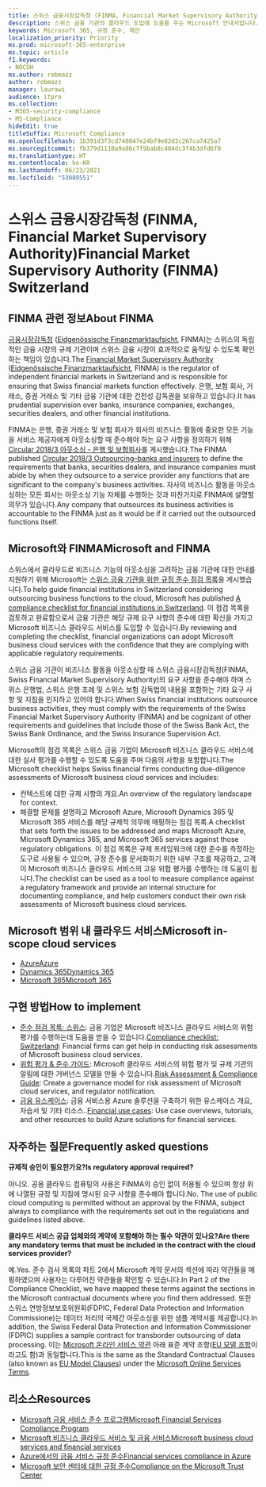```yaml
---
title: 스위스 금융시장감독청 (FINMA, Financial Market Supervisory Authority)
description: 스위스 금융 기관의 클라우드 도입에 도움을 주는 Microsoft 안내서입니다.
keywords: Microsoft 365, 규정 준수, 제안
localization_priority: Priority
ms.prod: microsoft-365-enterprise
ms.topic: article
f1.keywords:
- NOCSH
ms.author: robmazz
author: robmazz
manager: laurawi
audience: itpro
ms.collection:
- M365-security-compliance
- MS-Compliance
hideEdit: true
titleSuffix: Microsoft Compliance
ms.openlocfilehash: 1b391d3f3cd748047e24bf9e82d3c267ca7425a7
ms.sourcegitcommit: fb379d1110a9a86c7f9bab8c484dc3f4b3dfd6f0
ms.translationtype: HT
ms.contentlocale: ko-KR
ms.lasthandoff: 06/23/2021
ms.locfileid: "53089551"
---
```

# <a name="financial-market-supervisory-authority-finma-switzerland"></a><span data-ttu-id="d3e0d-104">스위스 금융시장감독청 (FINMA, Financial Market Supervisory Authority)</span><span class="sxs-lookup"><span data-stu-id="d3e0d-104">Financial Market Supervisory Authority (FINMA) Switzerland</span></span>

## <a name="about-finma"></a><span data-ttu-id="d3e0d-105">FINMA 관련 정보</span><span class="sxs-lookup"><span data-stu-id="d3e0d-105">About FINMA</span></span>

<span data-ttu-id="d3e0d-106">[금융시장감독청](https://www.finma.ch/en) ([Eidgenössische Finanzmarktaufsicht](https://www.finma.ch/de/), FINMA)는 스위스의 독립적인 금융 시장의 규제 기관이며 스위스 금융 시장이 효과적으로 움직일 수 있도록 확인하는 책임이 있습니다.</span><span class="sxs-lookup"><span data-stu-id="d3e0d-106">The [Financial Market Supervisory Authority](https://www.finma.ch/en) ([Eidgenössische Finanzmarktaufsicht](https://www.finma.ch/de/), FINMA) is the regulator of independent financial markets in Switzerland and is responsible for ensuring that Swiss financial markets function effectively.</span></span> <span data-ttu-id="d3e0d-107">은행, 보험 회사, 거래소, 증권 거래소 및 기타 금융 기관에 대한 건전성 감독권을 보유하고 있습니다.</span><span class="sxs-lookup"><span data-stu-id="d3e0d-107">It has prudential supervision over banks, insurance companies, exchanges, securities dealers, and other financial institutions.</span></span>

<span data-ttu-id="d3e0d-108">FINMA는 은행, 증권 거래소 및 보험 회사가 회사의 비즈니스 활동에 중요한 모든 기능을 서비스 제공자에게 아웃소싱할 때 준수해야 하는 요구 사항을 정의하기 위해 [Circular 2018/3 아웃소싱 - 은행 및 보험회사](https://www.finma.ch/en/~/media/finma/dokumente/rundschreiben-archiv/2018/rs-18-03/finma-rs-2018-03---20170921.pdf?la=en)를 게시했습니다.</span><span class="sxs-lookup"><span data-stu-id="d3e0d-108">The FINMA published [Circular 2018/3 Outsourcing–banks and insurers](https://www.finma.ch/en/~/media/finma/dokumente/rundschreiben-archiv/2018/rs-18-03/finma-rs-2018-03---20170921.pdf?la=en) to define the requirements that banks, securities dealers, and insurance companies must abide by when they outsource to a service provider any functions that are significant to the company's business activities.</span></span> <span data-ttu-id="d3e0d-109">자사의 비즈니스 활동을 아웃소싱하는 모든 회사는 아웃소싱 기능 자체를 수행하는 것과 마찬가지로 FINMA에 설명할 의무가 있습니다.</span><span class="sxs-lookup"><span data-stu-id="d3e0d-109">Any company that outsources its business activities is accountable to the FINMA just as it would be if it carried out the outsourced functions itself.</span></span>

## <a name="microsoft-and-finma"></a><span data-ttu-id="d3e0d-110">Microsoft와 FINMA</span><span class="sxs-lookup"><span data-stu-id="d3e0d-110">Microsoft and FINMA</span></span>

<span data-ttu-id="d3e0d-111">스위스에서 클라우드로 비즈니스 기능의 아웃소싱을 고려하는 금융 기관에 대한 안내를 지원하기 위해 Microsoft는 [스위스 금융 기관을 위한 규정 준수 점검 목록](https://aka.ms/FinServ-Guide-Switzerland)을 게시했습니다.</span><span class="sxs-lookup"><span data-stu-id="d3e0d-111">To help guide financial institutions in Switzerland considering outsourcing business functions to the cloud, Microsoft has published [A compliance checklist for financial institutions in Switzerland](https://aka.ms/FinServ-Guide-Switzerland).</span></span> <span data-ttu-id="d3e0d-112">이 점검 목록을 검토하고 완료함으로서 금융 기관은 해당 규제 요구 사항의 준수에 대한 확신을 가지고 Microsoft 비즈니스 클라우드 서비스를 도입할 수 있습니다.</span><span class="sxs-lookup"><span data-stu-id="d3e0d-112">By reviewing and completing the checklist, financial organizations can adopt Microsoft business cloud services with the confidence that they are complying with applicable regulatory requirements.</span></span>

<span data-ttu-id="d3e0d-113">스위스 금융 기관이 비즈니스 활동을 아웃소싱할 때 스위스 금융시장감독청(FINMA, Swiss Financial Market Supervisory Authority)의 요구 사항을 준수해야 하며 스위스 은행법, 스위스 은행 조례 및 스위스 보험 감독법의 내용을 포함하는 기타 요구 사항 및 지침을 인지하고 있어야 합니다.</span><span class="sxs-lookup"><span data-stu-id="d3e0d-113">When Swiss financial institutions outsource business activities, they must comply with the requirements of the Swiss Financial Market Supervisory Authority (FINMA) and be cognizant of other requirements and guidelines that include those of the Swiss Bank Act, the Swiss Bank Ordinance, and the Swiss Insurance Supervision Act.</span></span>

<span data-ttu-id="d3e0d-114">Microsoft의 점검 목록은 스위스 금융 기업이 Microsoft 비즈니스 클라우드 서비스에 대한 실사 평가를 수행할 수 있도록 도움을 주며 다음의 사항을 포함합니다.</span><span class="sxs-lookup"><span data-stu-id="d3e0d-114">The Microsoft checklist helps Swiss financial firms conducting due-diligence assessments of Microsoft business cloud services and includes:</span></span>

- <span data-ttu-id="d3e0d-115">컨텍스트에 대한 규제 사항의 개요.</span><span class="sxs-lookup"><span data-stu-id="d3e0d-115">An overview of the regulatory landscape for context.</span></span>
- <span data-ttu-id="d3e0d-116">해결할 문제를 설명하고 Microsoft Azure, Microsoft Dynamics 365 및 Microsoft 365 서비스를 해당 규제적 의무에 매핑하는 점검 목록.</span><span class="sxs-lookup"><span data-stu-id="d3e0d-116">A checklist that sets forth the issues to be addressed and maps Microsoft Azure, Microsoft Dynamics 365, and Microsoft 365 services against those regulatory obligations.</span></span> <span data-ttu-id="d3e0d-117">이 점검 목록은 규제 프레임워크에 대한 준수를 측정하는 도구로 사용될 수 있으며, 규정 준수를 문서화하기 위한 내부 구조를 제공하고, 고객이 Microsoft 비즈니스 클라우드 서비스의 고유 위험 평가를 수행하는 데 도움이 됩니다.</span><span class="sxs-lookup"><span data-stu-id="d3e0d-117">The checklist can be used as a tool to measure compliance against a regulatory framework and provide an internal structure for documenting compliance, and help customers conduct their own risk assessments of Microsoft business cloud services.</span></span>

## <a name="microsoft-in-scope-cloud-services"></a><span data-ttu-id="d3e0d-118">Microsoft 범위 내 클라우드 서비스</span><span class="sxs-lookup"><span data-stu-id="d3e0d-118">Microsoft in-scope cloud services</span></span>

- [<span data-ttu-id="d3e0d-119">Azure</span><span class="sxs-lookup"><span data-stu-id="d3e0d-119">Azure</span></span>](https://aka.ms/AzureCompliance)
- [<span data-ttu-id="d3e0d-120">Dynamics 365</span><span class="sxs-lookup"><span data-stu-id="d3e0d-120">Dynamics 365</span></span>](https://aka.ms/d365-compliance-list)
- [<span data-ttu-id="d3e0d-121">Microsoft 365</span><span class="sxs-lookup"><span data-stu-id="d3e0d-121">Microsoft 365</span></span>](https://aka.ms/o365-compliance-framework)

## <a name="how-to-implement"></a><span data-ttu-id="d3e0d-122">구현 방법</span><span class="sxs-lookup"><span data-stu-id="d3e0d-122">How to implement</span></span>

- <span data-ttu-id="d3e0d-123">[준수 점검 목록: 스위스](https://aka.ms/FinServ-Guide-Switzerland): 금융 기업은 Microsoft 비즈니스 클라우드 서비스의 위험 평가를 수행하는데 도움을 받을 수 있습니다.</span><span class="sxs-lookup"><span data-stu-id="d3e0d-123">[Compliance checklist: Switzerland](https://aka.ms/FinServ-Guide-Switzerland): Financial firms can get help in conducting risk assessments of Microsoft business cloud services.</span></span>
- <span data-ttu-id="d3e0d-124">[위험 평가 & 준수 가이드](https://aka.ms/RiskGovernanceGuide): Microsoft 클라우드 서비스의 위험 평가 및 규제 기관의 알림에 대한 거버넌스 모델을 만들 수 있습니다.</span><span class="sxs-lookup"><span data-stu-id="d3e0d-124">[Risk Assessment & Compliance Guide](https://aka.ms/RiskGovernanceGuide): Create a governance model for risk assessment of Microsoft cloud services, and regulator notification.</span></span>
- <span data-ttu-id="d3e0d-125">[금융 유스케이스](/azure/industry/financial/): 금융 서비스용 Azure 솔루션을 구축하기 위한 유스케이스 개요, 자습서 및 기타 리소스..</span><span class="sxs-lookup"><span data-stu-id="d3e0d-125">[Financial use cases](/azure/industry/financial/): Use case overviews, tutorials, and other resources to build Azure solutions for financial services.</span></span>

## <a name="frequently-asked-questions"></a><span data-ttu-id="d3e0d-126">자주하는 질문</span><span class="sxs-lookup"><span data-stu-id="d3e0d-126">Frequently asked questions</span></span>

<span data-ttu-id="d3e0d-127">**규제적 승인이 필요한가요?**</span><span class="sxs-lookup"><span data-stu-id="d3e0d-127">**Is regulatory approval required?**</span></span>

<span data-ttu-id="d3e0d-p105">아니오. 공용 클라우드 컴퓨팅의 사용은 FINMA의 승인 없이 허용될 수 있으며 항상 위에 나열된 규정 및 지침에 명시된 요구 사항을 준수해야 합니다.</span><span class="sxs-lookup"><span data-stu-id="d3e0d-p105">No. The use of public cloud computing is permitted without an approval by the FINMA, subject always to compliance with the requirements set out in the regulations and guidelines listed above.</span></span>

<span data-ttu-id="d3e0d-130">**클라우드 서비스 공급 업체와의 계약에 포함해야 하는 필수 약관이 있나요?**</span><span class="sxs-lookup"><span data-stu-id="d3e0d-130">**Are there any mandatory terms that must be included in the contract with the cloud services provider?**</span></span>

<span data-ttu-id="d3e0d-131">예.</span><span class="sxs-lookup"><span data-stu-id="d3e0d-131">Yes.</span></span> <span data-ttu-id="d3e0d-132">준수 검사 목록의 파트 2에서 Microsoft 계약 문서의 섹션에 따라 약관들을 매핑하였으며 사용자는 다루어진 약관들을 확인할 수 있습니다.</span><span class="sxs-lookup"><span data-stu-id="d3e0d-132">In Part 2 of the Compliance Checklist, we have mapped these terms against the sections in the Microsoft contractual documents where you find them addressed.</span></span> <span data-ttu-id="d3e0d-133">또한 스위스 연방정보보호위원회(FDPIC, Federal Data Protection and Information Commissione)는 데이터 처리의 국제간 아웃소싱을 위한 샘플 계약서를 제공합니다.</span><span class="sxs-lookup"><span data-stu-id="d3e0d-133">In addition, the Swiss Federal Data Protection and Information Commissioner (FDPIC) supplies a sample contract for transborder outsourcing of data processing.</span></span> <span data-ttu-id="d3e0d-134">이는 [Microsoft 온라인 서비스 약관](https://aka.ms/Online-Services-Terms) 아래 표준 계약 조항([EU 모델 조항](offering-EU-Model-Clauses.md)이라고도 함)과 동일합니다.</span><span class="sxs-lookup"><span data-stu-id="d3e0d-134">This is the same as the Standard Contractual Clauses (also known as [EU Model Clauses](offering-EU-Model-Clauses.md)) under the [Microsoft Online Services Terms](https://aka.ms/Online-Services-Terms).</span></span>

## <a name="resources"></a><span data-ttu-id="d3e0d-135">리소스</span><span class="sxs-lookup"><span data-stu-id="d3e0d-135">Resources</span></span>

- [<span data-ttu-id="d3e0d-136">Microsoft 금융 서비스 준수 프로그램</span><span class="sxs-lookup"><span data-stu-id="d3e0d-136">Microsoft Financial Services Compliance Program</span></span>](https://aka.ms/FSCP-Print)
- [<span data-ttu-id="d3e0d-137">Microsoft 비즈니스 클라우드 서비스 및 금융 서비스</span><span class="sxs-lookup"><span data-stu-id="d3e0d-137">Microsoft business cloud services and financial services</span></span>](https://servicetrust.microsoft.com/viewpage/financialservicesoverview)
- [<span data-ttu-id="d3e0d-138">Azure에서의 금융 서비스 규정 준수</span><span class="sxs-lookup"><span data-stu-id="d3e0d-138">Financial services compliance in Azure</span></span>](https://azure.microsoft.com/resources/videos/azurecon-2015-financial-services-compliance-in-azure/)
- [<span data-ttu-id="d3e0d-139">Microsoft 보안 센터에 대한 규정 준수</span><span class="sxs-lookup"><span data-stu-id="d3e0d-139">Compliance on the Microsoft Trust Center</span></span>](https://www.microsoft.com/trust-center/compliance/compliance-overview)
